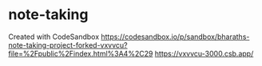 # note-taking
Created with CodeSandbox
https://codesandbox.io/p/sandbox/bharaths-note-taking-project-forked-vxvvcu?file=%2Fpublic%2Findex.html%3A4%2C29
https://vxvvcu-3000.csb.app/


